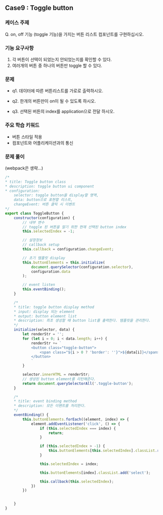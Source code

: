 ## Case9 : Toggle button


### 케이스 주제
Q. on, off 기능 (toggle 기능)을 가지는 버튼 리스트 컴포넌트를 구현하십시오.


### 기능 요구사항
1. 각 버튼이 선택이 되었는지 안되었는지를 확인할 수 있다.
2. 여러개의 버튼 중 하나의 버튼만 toggle 할 수 있다.

### 문제
- q1. 데이터에 따른 버튼리스트를 가로로 출력하시오.

- q2. 한개의 버튼만이 on이 될 수 있도록 하시오.

- q3. 선택된 버튼의 index를 application으로 전달 하시오.


### 주요 학습 키워드
- 버튼 스타일 적용
- 컴포넌트와 어플리케이션과의 통신

### 문제 풀이
(webpack은 생략...)
```javascript
/*
* title: Toggle button class
* description: toggle button ui component
* configuration:
    selector: toggle button을 display할 영역,
    data: button으로 표현할 리스트,
    changeEvent: 버튼 클릭 시 이벤트
*/ 
export class ToggleButton {
    constructor(configuration) {
        // 내부 변수
        // toggle 된 버튼을 알기 위한 현재 선택된 button index
        this.selectedIndex = -1;

        // 설정정보
        // callback setup
        this.callback = configuration.changeEvent;

        // 초기 템플릿 display
        this.buttonElements = this.initialize(
            document.querySelector(configuration.selector), 
            configuration.data
        );

        // event listen
        this.eventBinding();
    }

    /*
    * title: toggle button display method
    * input: display 되는 element
    * output: button element list
    * description: 최초 생성할 때 button list를 출력한다. 템플릿을 관리한다.
    */
    initialize(selector, data) {
        let renderStr = '';
        for (let i = 0; i < data.length; i++) {
            renderStr += `
            <button class="toggle-button">
                <span class="${i > 0 ? 'border': ''}">${data[i]}</span>
            </button>
            `
        }

        selector.innerHTML = renderStr;
        // 생성된 button element를 리턴해준다.
        return document.querySelectorAll('.toggle-button');
    }

    /*
    * title: event binding method
    * description: 모든 이벤트를 처리한다.
    */
    eventBinding() {
        this.buttonElements.forEach((element, index) => {
            element.addEventListener('click', () => {
                if (this.selectedIndex === index) {
                    return;
                }

                if (this.selectedIndex > -1) {
                    this.buttonElements[this.selectedIndex].classList.remove('select');
                }

                this.selectedIndex = index;

                this.buttonElements[index].classList.add('select');

                this.callback(this.selectedIndex);
            })
        })

        
    }
}

```
